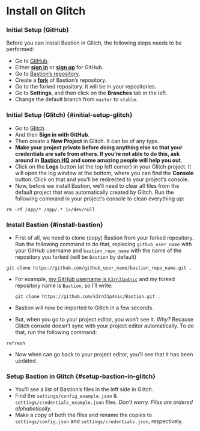 # Install on Glitch

### Initial Setup \(GitHub\)

 Before you can install Bastion in Glitch, the following steps needs to be performed:

* Go to [GitHub](https://git-scm.com/downloads).
* Either [**sign in**](https://github.com/login) or [**sign up**](https://github.com/join) for GitHub.
* Go to [Bastion’s repository](https://github.com/TheBastionBot/Bastion).
* Create a [**fork**](https://github.com/TheBastionBot/Bastion/fork) of Bastion’s repository.
* Go to the forked repository. It will be in your repositories.
* Go to **Settings**, and then click on the **Branches** tab in the left.
* Change the default branch from `master` to `stable`.

### Initial Setup \(Glitch\) {#initial-setup-glitch}

* Go to [Glitch](https://glitch.com)
* And then **Sign in with GitHub**.
* Then create a **New Project** in Glitch. It can be of any type.
* **Make your project private before doing anything else so that your credentials are safe from others. If you’re not able to do this, ask around in** [**Bastion HQ**](https://discord.gg/fzx8fkt) **and some amazing people will help you out**.
* Click on the **Logs** button \(at the top left corner\) in your Glitch project. It will open the log window at the bottom, where you can find the **Console** button. Click on that and you’ll be redirected to your project’s console.
* Now, before we install Bastion, we’ll need to clear all files from the default project that was automatically created by Glitch. Run the following command in your project’s console to clean everything up:

```text
rm -rf /app/* /app/.* 1>/dev/null
```

### Install Bastion {#install-bastion}

* First of all, we need to clone \(copy\) Bastion from your forked repository. Run the following command to do that, replacing `github_user_name` with your GitHub username and `bastion_repo_name` with the name of the repository you forked \(will be `Bastion` by default\)

```text
git clone https://github.com/github_user_name/bastion_repo_name.git .
```

* For example, [my GitHub username is `k3rn31p4nic`](https://github.com/k3rn31p4nic) and my forked repository name is `Bastion`, so I’ll write:

  ```text
  git clone https://github.com/k3rn31p4nic/Bastion.git .
  ```

* Bastion will now be imported to Glitch in a few seconds.
* But, when you go to your project editor, you won’t see it. _Why?_ Because Glitch console doesn’t sync with your project editor automatically. To do that, run the following command:

```text
refresh
```

* Now when can go back to your project editor, you’ll see that it has been updated.

### Setup Bastion in Glitch {#setup-bastion-in-glitch}

* You’ll see a list of Bastion’s files in the left side in Glitch.
* Find the `settings/config_example.json` & `settings/credentials_example.json` files. _Don’t worry. Files are ordered alphabetically._
* Make a copy of both the files and rename the copies to `settings/config.json` and `settings/credentials.json`, respectively.

